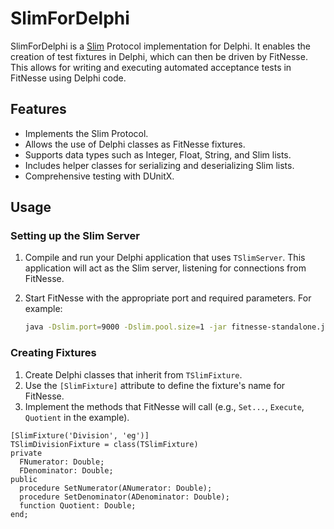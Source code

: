 # SlimForDelphi

SlimForDelphi is a [Slim](https://fitnesse.org/FitNesse/UserGuide/WritingAcceptanceTests/SliM.html) Protocol implementation for Delphi. It enables the creation of test fixtures in Delphi, which can then be driven by FitNesse. This allows for writing and executing automated acceptance tests in FitNesse using Delphi code.

## Features

* Implements the Slim Protocol.
* Allows the use of Delphi classes as FitNesse fixtures.
* Supports data types such as Integer, Float, String, and Slim lists.
* Includes helper classes for serializing and deserializing Slim lists.
* Comprehensive testing with DUnitX.

## Usage

### Setting up the Slim Server

1.  Compile and run your Delphi application that uses `TSlimServer`. This application will act as the Slim server, listening for connections from FitNesse.
2.  Start FitNesse with the appropriate port and required parameters. For example:

    ```bash
    java -Dslim.port=9000 -Dslim.pool.size=1 -jar fitnesse-standalone.jar
    ```

### Creating Fixtures

1.  Create Delphi classes that inherit from `TSlimFixture`.
2.  Use the `[SlimFixture]` attribute to define the fixture's name for FitNesse.
3.  Implement the methods that FitNesse will call (e.g., `Set...`, `Execute`, `Quotient` in the example).

```delphi
[SlimFixture('Division', 'eg')]
TSlimDivisionFixture = class(TSlimFixture)
private
  FNumerator: Double;
  FDenominator: Double;
public
  procedure SetNumerator(ANumerator: Double);
  procedure SetDenominator(ADenominator: Double);
  function Quotient: Double;
end;
```
